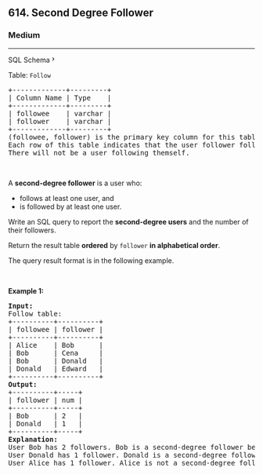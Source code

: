 <h2>614. Second Degree Follower</h2><h3>Medium</h3><hr><div class="sql-schema-wrapper__3VBi"><a class="sql-schema-link__3cEg">SQL Schema<svg viewBox="0 0 24 24" width="1em" height="1em" class="icon__1Md2"><path fill-rule="evenodd" d="M10 6L8.59 7.41 13.17 12l-4.58 4.59L10 18l6-6z"></path></svg></a></div><div><p>Table: <code>Follow</code></p>

<pre>+-------------+---------+
| Column Name | Type    |
+-------------+---------+
| followee    | varchar |
| follower    | varchar |
+-------------+---------+
(followee, follower) is the primary key column for this table.
Each row of this table indicates that the user follower follows the user followee on a social network.
There will not be a user following themself.
</pre>

<p>&nbsp;</p>

<p>A <strong>second-degree follower</strong> is a user who:</p>

<ul>
	<li>follows at least one user, and</li>
	<li>is followed by at least one user.</li>
</ul>

<p>Write an SQL query to report the <strong>second-degree users</strong> and the number of their followers.</p>

<p>Return the result table <strong>ordered</strong> by <code>follower</code> <strong>in alphabetical order</strong>.</p>

<p>The query result format is in the following example.</p>

<p>&nbsp;</p>
<p><strong>Example 1:</strong></p>

<pre><strong>Input:</strong> 
Follow table:
+----------+----------+
| followee | follower |
+----------+----------+
| Alice    | Bob      |
| Bob      | Cena     |
| Bob      | Donald   |
| Donald   | Edward   |
+----------+----------+
<strong>Output:</strong> 
+----------+-----+
| follower | num |
+----------+-----+
| Bob      | 2   |
| Donald   | 1   |
+----------+-----+
<strong>Explanation:</strong> 
User Bob has 2 followers. Bob is a second-degree follower because he follows Alice, so we include him in the result table.
User Donald has 1 follower. Donald is a second-degree follower because he follows Bob, so we include him in the result table.
User Alice has 1 follower. Alice is not a second-degree follower because she does not follow anyone, so we don not include her in the result table.
</pre>
</div>